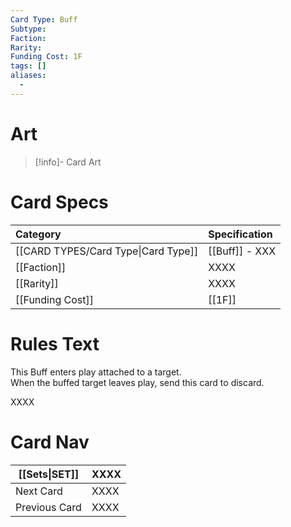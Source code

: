 ```yaml
---
Card Type: Buff
Subtype: 
Faction: 
Rarity: 
Funding Cost: 1F
tags: []
aliases:
  - 
---
```

# Art

> [!info]- Card Art
> 

# Card Specs

| Category | Specification| 
| :--- | :--- |
| [[CARD TYPES/Card Type\|Card Type]] | [[Buff]] - XXX |  
| [[Faction]] | XXXX |  
| [[Rarity]] | XXXX |  
| [[Funding Cost]] | [[1F]] |  

# Rules Text  

This Buff enters play attached to a target.  
When the buffed target leaves play, send this card to discard.  

XXXX 

# Card Nav

| [[Sets\|SET]] | XXXX |
| --- | --- |
| Next Card | XXXX |
| Previous Card | XXXX |
